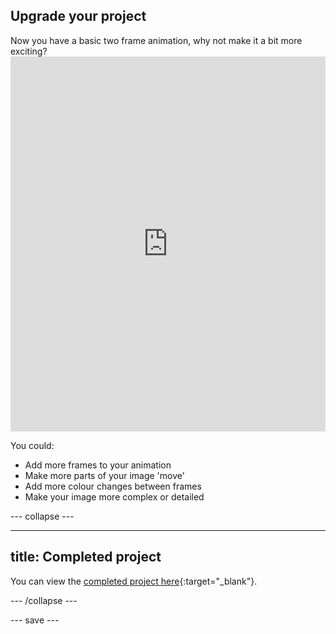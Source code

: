 ## Upgrade your project

<div style="display: flex; flex-wrap: wrap">
<div style="flex-basis: 200px; flex-grow: 1; margin-right: 15px;">
Now you have a basic two frame animation, why not make it a bit more exciting?
</div>
</div>
<div>
<iframe src="https://trinket.io/embed/python/d6e4f339c7?outputOnly=true&runOption=console&start=result" width="100%" height="600" frameborder="0" marginwidth="0" marginheight="0" allowfullscreen></iframe>
</div>

You could:
+ Add more frames to your animation
+ Make more parts of your image 'move'
+ Add more colour changes between frames
+ Make your image more complex or detailed

--- collapse ---

---
title: Completed project
---

You can view the [completed project here](https://trinket.io/python/d6e4f339c7){:target="_blank"}.

--- /collapse ---

--- save ---